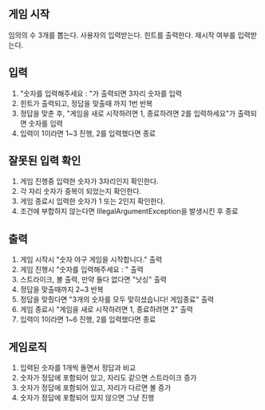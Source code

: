 ## 게임 시작

임의의 수 3개를 뽑는다.
사용자의 입력받는다.
힌트를 출력한다.
재시작 여부를 입력받는다.

## 입력

1. "숫자를 입력해주세요 : "가 출력되면 3자리 숫자를 입력
2. 힌트가 출력되고, 정답을 맞출때 까지 1번 반복
3. 정답을 맞춘 후, "게임을 새로 시작하려면 1, 종료하려면 2를 입력하세요"가 출력되면 숫자를 입력
4. 입력이 1이라면 1~3 진행, 2를 입력했다면 종료

## 잘못된 입력 확인

1. 게임 진행중 입력한 숫자가 3자리인지 확인한다.
2. 각 자리 숫자가 중복이 되었는지 확인한다.
3. 게임 종료시 입력한 숫자가 1 또는 2인지 확인한다.
4. 조건에 부합하지 않는다면 IllegalArgumentException을 발생시킨 후 종료

## 출력

1. 게임 시작시 "숫자 야구 게임을 시작합니다." 출력
2. 게임 진행시 "숫자를 입력해주세요 : " 출력
3. 스트라이크, 볼 출력, 만약 둘다 없다면 "낫싱" 출력
4. 정답을 맞출때까지 2~3 반복
5. 정답을 맞췄다면 "3개의 숫자를 모두 맞히셨습니다! 게임종료" 출력
6. 게임 종료시 "게임을 새로 시작하려면 1, 종료하려면 2" 출력
7. 입력이 1이라면 1~6 진행, 2를 입력했다면 종료

## 게임로직

1. 입력된 숫자를 1개씩 돌면서 정답과 비교
2. 숫자가 정답에 포함되어 있고, 자리도 같으면 스트라이크 증가
3. 숫자가 정답에 포함되어 있고, 자리가 다르면 볼 증가
4. 숫자가 정답에 포함되어 있지 않으면 그냥 진행

